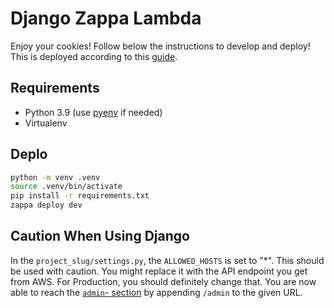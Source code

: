 # Django Zappa Lambda

Enjoy your cookies! Follow below the instructions to develop and deploy!
This is deployed according to this [guide](https://romandc.com/zappa-django-guide/).

## Requirements

- Python 3.9 (use [pyenv](https://github.com/pyenv/pyenv) if needed)
- Virtualenv

## Deplo

```bash
python -m venv .venv
source .venv/bin/activate
pip install -r requirements.txt
zappa deploy dev
```

## Caution When Using Django

In the `project_slug/settings.py`, the `ALLOWED_HOSTS` is set to "*". This should be used with caution.
You might replace it with the API endpoint you get from AWS.
For Production, you should definitely change that.
You are now able to reach the [`admin`- section](https://docs.djangoproject.com/en/3.1/ref/contrib/admin/) by appending `/admin` to the given URL.
